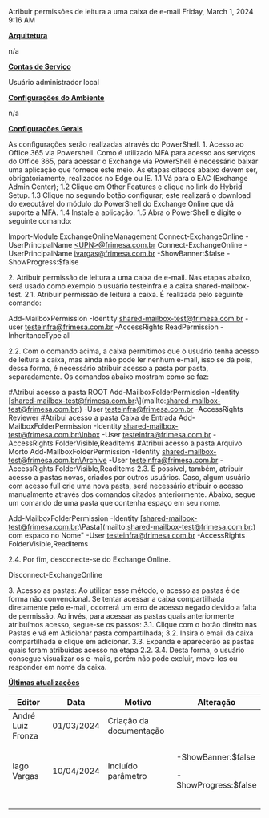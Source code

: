 Atribuir permissões de leitura a uma caixa de e-mail
Friday, March 1, 2024
9:16 AM

**<u>Arquitetura</u>**

n/a

**<u>Contas de Serviço</u>**

Usuário administrador local

**<u>Configurações do Ambiente</u>**

n/a

**<u>Configurações Gerais</u>**

As configurações serão realizadas através do PowerShell.
1\. Acesso ao Office 365 via Powershell.
Como é utilizado MFA para acesso aos serviços do Office 365, para acessar o Exchange via PowerShell é necessário baixar uma aplicação que fornece este meio. As etapas citados abaixo devem ser, obrigatoriamente, realizados no Edge ou IE.
1.1 Vá para o EAC (Exchange Admin Center);
1.2 Clique em Other Features e clique no link do Hybrid Setup.
1.3 Clique no segundo botão configurar, este realizará o download do executável do módulo do PowerShell do Exchange Online que dá suporte a MFA.
1.4 Instale a aplicação.
1.5 Abra o PowerShell e digite o seguinte comando:

Import-Module ExchangeOnlineManagement
Connect-ExchangeOnline -UserPrincipalName [\<UPN\>@frimesa.com.br](mailto:%3cUPN%3e@frimesa.com.br)
Connect-ExchangeOnline -UserPrincipalName ivargas@frimesa.com.br -ShowBanner:\$false -ShowProgress:\$false

2\. Atribuir permissão de leitura a uma caixa de e-mail.
Nas etapas abaixo, será usado como exemplo o usuário testeinfra e a caixa shared-mailbox-test.
2.1. Atribuir permissão de leitura a caixa. É realizada pelo seguinte comando:

Add-MailboxPermission -Identity <shared-mailbox-test@frimesa.com.br> -user <testeinfra@frimesa.com.br> -AccessRights ReadPermission -InheritanceType all

2.2. Com o comando acima, a caixa permitimos que o usuário tenha acesso de leitura a caixa, mas ainda não pode ler nenhum e-mail, isso se dá pois, dessa forma, é necessário atribuir acesso a pasta por pasta, separadamente. Os comandos abaixo mostram como se faz:

\#Atribui acesso a pasta ROOT
Add-MailboxFolderPermission -Identity [shared-mailbox-test@frimesa.com.br:\\](mailto:shared-mailbox-test@frimesa.com.br:\) -User <testeinfra@frimesa.com.br> -AccessRights Reviewer
\#Atribui acesso a pasta Caixa de Entrada
Add-MailboxFolderPermission -Identity [shared-mailbox-test@frimesa.com.br:\Inbox](mailto:shared-mailbox-test@frimesa.com.br:\Inbox) -User <testeinfra@frimesa.com.br> -AccessRights FolderVisible,ReadItems
\#Atribui acesso a pasta Arquivo Morto
Add-MailboxFolderPermission -Identity [shared-mailbox-test@frimesa.com.br:\Archive](mailto:shared-mailbox-test@frimesa.com.br:\Archive) -User <testeinfra@frimesa.com.br> -AccessRights FolderVisible,ReadItems
2.3. É possível, também, atribuir acesso a pastas novas, criados por outros usuários. Caso, algum usuário com acesso full crie uma nova pasta, será necessário atribuir o acesso manualmente através dos comandos citados anteriormente. Abaixo, segue um comando de uma pasta que contenha espaço em seu nome.

Add-MailboxFolderPermission -Identity [shared-mailbox-test@frimesa.com.br:\\Pasta](mailto:shared-mailbox-test@frimesa.com.br:\) com espaco no Nome" -User <testeinfra@frimesa.com.br> -AccessRights FolderVisible,ReadItems

2.4. Por fim, desconecte-se do Exchange Online.

Disconnect-ExchangeOnline

3\. Acesso as pastas:
Ao utilizar esse método, o acesso as pastas é de forma não convencional. Se tentar acessar a caixa compartilhada diretamente pelo e-mail, ocorrerá um erro de acesso negado devido a falta de permissão. Ao invés, para acessar as pastas quais anteriormente atribuímos acesso, segue-se os passos:
3.1. Clique com o botão direito nas Pastas e vá em Adicionar pasta compartilhada;
3.2. Insira o email da caixa compartilhada e clique em adicionar.
3.3. Expanda e aparecerão as pastas quais foram atribuídas acesso na etapa 2.2.
3.4. Desta forma, o usuário consegue visualizar os e-mails, porém não pode excluir, move-los ou responder em nome da caixa.

**<u>Últimas atualizações</u>**  

<table>
<colgroup>
<col style="width: 23%" />
<col style="width: 17%" />
<col style="width: 32%" />
<col style="width: 26%" />
</colgroup>
<thead>
<tr class="header">
<th>Editor</th>
<th>Data</th>
<th>Motivo</th>
<th>Alteração</th>
</tr>
</thead>
<tbody>
<tr class="odd">
<td>André Luiz Fronza</td>
<td>01/03/2024</td>
<td>Criação da documentação</td>
<td></td>
</tr>
<tr class="even">
<td>Iago Vargas</td>
<td>10/04/2024</td>
<td>Incluído parâmetro</td>
<td><p>-ShowBanner:$false</p>
<p>-ShowProgress:$false</p></td>
</tr>
<tr class="odd">
<td></td>
<td></td>
<td></td>
<td></td>
</tr>
<tr class="even">
<td></td>
<td></td>
<td></td>
<td></td>
</tr>
<tr class="odd">
<td></td>
<td></td>
<td></td>
<td></td>
</tr>
</tbody>
</table>

